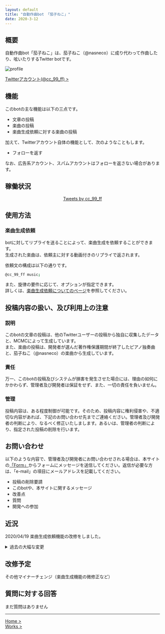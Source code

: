 ```yaml
---
layout: default
title: "自動作曲bot 「茄子ねこ」"
date: 2020-3-12
---
```


## 概要

自動作曲bot「茄子ねこ」は、茄子ねこ（@nasneco）に成り代わって作曲したり、呟いたりするTwitter botです。

 ![profile](https://nakashimas.github.io/img/nasneco/profile.png "profile")

[Twitterアカウント(@cc_99_ff) >](https://twitter.com/cc_99_ff)

## 機能

このbotの主な機能は以下の三点です。

- 文章の投稿
- 楽曲の投稿
- 楽曲生成依頼に対する楽曲の投稿

加えて、Twitterアカウント自体の機能として、次のようなこともします。

- フォローを返す

なお、広告系アカウント、スパムアカウントはフォローを返さない場合があります。

## 稼働状況

<div style="text-align:center;">
    <a class="twitter-timeline" data-width="320" data-height="400" data-chrome="transparent nofooter" data-link-color="#ff8080" href="https://twitter.com/cc_99_ff?ref_src=twsrc%5Etfw">
        Tweets by cc_99_ff
    </a>
    <script async src="https://platform.twitter.com/widgets.js" charset="utf-8"></script>
</div>

## 使用方法

### 楽曲生成依頼

botに対してリプライを送ることによって、楽曲生成を依頼することができます。  
生成された楽曲は、依頼主に対する動画付きのリプライで返されます。

依頼文の構成は以下の通りです。

```sh
@cc_99_ff music;
```

また、旋律の要件に応じて、オプションが指定できます。  
詳しくは、[楽曲生成依頼についてのページ](https://nakashimas.github.io/docs/works/nasneco_generation.html)を参照してください。

## 投稿内容の扱い、及び利用上の注意

### 説明

このbotの文章の投稿は、他のTwitterユーザーの投稿から独自に収集したデータと、MCMCによって生成しています。  
また、楽曲の投稿は、開発者が選んだ著作権保護期間が終了したピアノ独奏曲と、茄子ねこ（@nasneco）の楽曲から生成しています。  

### 責任

万一、このbotの投稿及びシステムが損害を発生させた場合には、理由の如何にかかわらず、管理者及び開発者は保証をせず、また、一切の責任を負いません。  

### 管理

投稿内容は、ある程度制御が可能です。そのため、投稿内容に権利侵害や、不適切な内容があれば、下記のお問い合わせ先までご連絡ください。管理者及び開発者の判断により、なるべく修正いたしまします。あるいは、管理者の判断により、指定された投稿の削除を行います。

## お問い合わせ

以下のような内容で、管理者及び開発者にお問い合わせされる場合は、本サイトの[「Form」](#infoform)からフォームにメッセージを送信してください。返信が必要な方は、「e-mail」の項目にメールアドレスを記載してください。  

- 投稿の削除要請
- このbotや、本サイトに関するメッセージ
- 改善点
- 質問
- 開発への参加

## 近況

2020/04/19 楽曲生成依頼機能の改修をしました。 

<details>

<summary>過去の大幅な変更</summary>
<br>
2020/04/19 生成依頼機能の改修をしました。<br>
2020/04/08 楽曲生成機能の改良をしました。<br>
2020/03/19 動画投稿機能の修正をしました。<br>
2020/03/17 フォローを返すようにしました。<br>
2020/03/16 文章を投稿するようにしました。<br>
2020/03/07 開発を引き継ぎ、再開しました。<br>
2019/10/24 稼働を一時止めました。<br>
2019/10/12 楽曲投稿を始めました。<br>

</details>

## 改修予定

その他マイナーチェンジ（楽曲生成機能の微修正など）

## 質問に対する回答

まだ質問はありません

<hr>

[Home >](https://nakashimas.github.io/index.html)  
[Works >](https://nakashimas.github.io/docs/works/works.html)